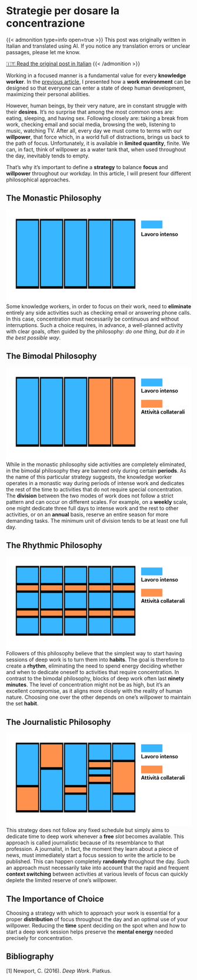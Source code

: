 # Strategie per dosare la concentrazione

{{< admonition type=info open=true >}}
This post was originally written in Italian and translated using AI. If you notice any translation errors or unclear passages, please let me know.

[🇮🇹 Read the original post in Italian](/strategie-per-dosare-la-concentrazione/)
{{< /admonition >}}

Working in a focused manner is a fundamental value for every **knowledge worker**. In the [previous article](/blog/posts/lambiente-di-lavoro-una-visione-ideale/), I presented how a **work environment** can be designed so that everyone can enter a state of deep human development, maximizing their personal abilities.

However, human beings, by their very nature, are in constant struggle with their **desires**. It’s no surprise that among the most common ones are: eating, sleeping, and having sex. Following closely are: taking a break from work, checking email and social media, browsing the web, listening to music, watching TV. After all, every day we must come to terms with our **willpower**, that force which, in a world full of distractions, brings us back to the path of focus. Unfortunately, it is available in **limited quantity**, finite. We can, in fact, think of willpower as a water tank that, when used throughout the day, inevitably tends to empty.

That’s why it’s important to define a **strategy** to balance **focus** and **willpower** throughout our workday. In this article, I will present four different philosophical approaches.

## The Monastic Philosophy

![monastic philosophy](/images/focus04.png)
Some knowledge workers, in order to focus on their work, need to **eliminate** entirely any side activities such as checking email or answering phone calls. In this case, concentration must necessarily be continuous and without interruptions. Such a choice requires, in advance, a well-planned activity with clear goals, often guided by the philosophy: *do one thing, but do it in the best possible way*.

## The Bimodal Philosophy

![bimodal philosophy](/images/focus05.png)
While in the monastic philosophy side activities are completely eliminated, in the bimodal philosophy they are banned only during certain **periods**. As the name of this particular strategy suggests, the knowledge worker operates in a monastic way during periods of intense work and dedicates the rest of the time to activities that do not require special concentration. The **division** between the two modes of work does not follow a strict pattern and can occur on different scales. For example, on a **weekly** scale, one might dedicate three full days to intense work and the rest to other activities, or on an **annual** basis, reserve an entire season for more demanding tasks. The minimum unit of division tends to be at least one full day.

## The Rhythmic Philosophy

![rhythmic philosophy](/images/focus06.png)
Followers of this philosophy believe that the simplest way to start having sessions of deep work is to turn them into **habits**. The goal is therefore to create a **rhythm**, eliminating the need to spend energy deciding whether and when to dedicate oneself to activities that require concentration. In contrast to the bimodal philosophy, blocks of deep work often last **ninety minutes**. The level of concentration might not be as high, but it’s an excellent compromise, as it aligns more closely with the reality of human nature. Choosing one over the other depends on one’s willpower to maintain the set **habit**.

## The Journalistic Philosophy

![journalistic philosophy](/images/focus07.png)
This strategy does not follow any fixed schedule but simply aims to dedicate time to deep work whenever a **free** *slot* becomes available. This approach is called journalistic because of its resemblance to that profession. A journalist, in fact, the moment they learn about a piece of news, must immediately start a focus session to write the article to be published. This can happen completely **randomly** throughout the day. Such an approach must necessarily take into account that the rapid and frequent **context switching** between activities at various levels of focus can quickly deplete the limited reserve of one’s willpower.

## The Importance of Choice

Choosing a strategy with which to approach your work is essential for a proper **distribution** of focus throughout the day and an optimal use of your willpower. Reducing the **time** spent deciding on the spot when and how to start a deep work session helps preserve the **mental energy** needed precisely for concentration.

## Bibliography

[1] Newport, C. (2016). *Deep Work*. Piatkus.


